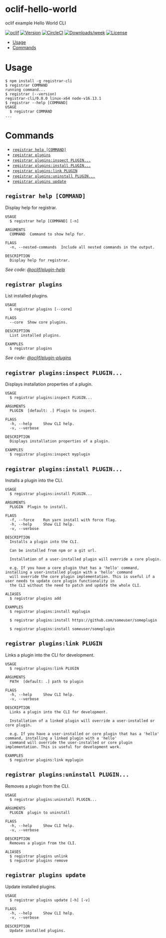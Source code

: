 oclif-hello-world
=================

oclif example Hello World CLI

[![oclif](https://img.shields.io/badge/cli-oclif-brightgreen.svg)](https://oclif.io)
[![Version](https://img.shields.io/npm/v/oclif-hello-world.svg)](https://npmjs.org/package/oclif-hello-world)
[![CircleCI](https://circleci.com/gh/oclif/hello-world/tree/main.svg?style=shield)](https://circleci.com/gh/oclif/hello-world/tree/main)
[![Downloads/week](https://img.shields.io/npm/dw/oclif-hello-world.svg)](https://npmjs.org/package/oclif-hello-world)
[![License](https://img.shields.io/npm/l/oclif-hello-world.svg)](https://github.com/oclif/hello-world/blob/main/package.json)

<!-- toc -->
* [Usage](#usage)
* [Commands](#commands)
<!-- tocstop -->
# Usage
<!-- usage -->
```sh-session
$ npm install -g registrar-cli
$ registrar COMMAND
running command...
$ registrar (--version)
registrar-cli/0.0.0 linux-x64 node-v16.13.1
$ registrar --help [COMMAND]
USAGE
  $ registrar COMMAND
...
```
<!-- usagestop -->
# Commands
<!-- commands -->
* [`registrar help [COMMAND]`](#registrar-help-command)
* [`registrar plugins`](#registrar-plugins)
* [`registrar plugins:inspect PLUGIN...`](#registrar-pluginsinspect-plugin)
* [`registrar plugins:install PLUGIN...`](#registrar-pluginsinstall-plugin)
* [`registrar plugins:link PLUGIN`](#registrar-pluginslink-plugin)
* [`registrar plugins:uninstall PLUGIN...`](#registrar-pluginsuninstall-plugin)
* [`registrar plugins update`](#registrar-plugins-update)

## `registrar help [COMMAND]`

Display help for registrar.

```
USAGE
  $ registrar help [COMMAND] [-n]

ARGUMENTS
  COMMAND  Command to show help for.

FLAGS
  -n, --nested-commands  Include all nested commands in the output.

DESCRIPTION
  Display help for registrar.
```

_See code: [@oclif/plugin-help](https://github.com/oclif/plugin-help/blob/v5.1.10/src/commands/help.ts)_

## `registrar plugins`

List installed plugins.

```
USAGE
  $ registrar plugins [--core]

FLAGS
  --core  Show core plugins.

DESCRIPTION
  List installed plugins.

EXAMPLES
  $ registrar plugins
```

_See code: [@oclif/plugin-plugins](https://github.com/oclif/plugin-plugins/blob/v2.0.11/src/commands/plugins/index.ts)_

## `registrar plugins:inspect PLUGIN...`

Displays installation properties of a plugin.

```
USAGE
  $ registrar plugins:inspect PLUGIN...

ARGUMENTS
  PLUGIN  [default: .] Plugin to inspect.

FLAGS
  -h, --help     Show CLI help.
  -v, --verbose

DESCRIPTION
  Displays installation properties of a plugin.

EXAMPLES
  $ registrar plugins:inspect myplugin
```

## `registrar plugins:install PLUGIN...`

Installs a plugin into the CLI.

```
USAGE
  $ registrar plugins:install PLUGIN...

ARGUMENTS
  PLUGIN  Plugin to install.

FLAGS
  -f, --force    Run yarn install with force flag.
  -h, --help     Show CLI help.
  -v, --verbose

DESCRIPTION
  Installs a plugin into the CLI.

  Can be installed from npm or a git url.

  Installation of a user-installed plugin will override a core plugin.

  e.g. If you have a core plugin that has a 'hello' command, installing a user-installed plugin with a 'hello' command
  will override the core plugin implementation. This is useful if a user needs to update core plugin functionality in
  the CLI without the need to patch and update the whole CLI.

ALIASES
  $ registrar plugins add

EXAMPLES
  $ registrar plugins:install myplugin 

  $ registrar plugins:install https://github.com/someuser/someplugin

  $ registrar plugins:install someuser/someplugin
```

## `registrar plugins:link PLUGIN`

Links a plugin into the CLI for development.

```
USAGE
  $ registrar plugins:link PLUGIN

ARGUMENTS
  PATH  [default: .] path to plugin

FLAGS
  -h, --help     Show CLI help.
  -v, --verbose

DESCRIPTION
  Links a plugin into the CLI for development.

  Installation of a linked plugin will override a user-installed or core plugin.

  e.g. If you have a user-installed or core plugin that has a 'hello' command, installing a linked plugin with a 'hello'
  command will override the user-installed or core plugin implementation. This is useful for development work.

EXAMPLES
  $ registrar plugins:link myplugin
```

## `registrar plugins:uninstall PLUGIN...`

Removes a plugin from the CLI.

```
USAGE
  $ registrar plugins:uninstall PLUGIN...

ARGUMENTS
  PLUGIN  plugin to uninstall

FLAGS
  -h, --help     Show CLI help.
  -v, --verbose

DESCRIPTION
  Removes a plugin from the CLI.

ALIASES
  $ registrar plugins unlink
  $ registrar plugins remove
```

## `registrar plugins update`

Update installed plugins.

```
USAGE
  $ registrar plugins update [-h] [-v]

FLAGS
  -h, --help     Show CLI help.
  -v, --verbose

DESCRIPTION
  Update installed plugins.
```
<!-- commandsstop -->

